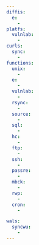 ```yaml
---
diffis:
  e:
    -
platfs:
  vulnlab:
    -
curls:
  sync:
    -
functions:
  unix:
    -
  e:
    -
  vulnlab:
    -
  rsync:
    -
  source:
    -
  sql:
    -
  hc:
    -
  ftp:
    -
  ssh:
    -
  passre:
    -
  mbck:
    -
  rwp:
    -
  cron:
    -

wals:
  syncwu:
    -
---
```

